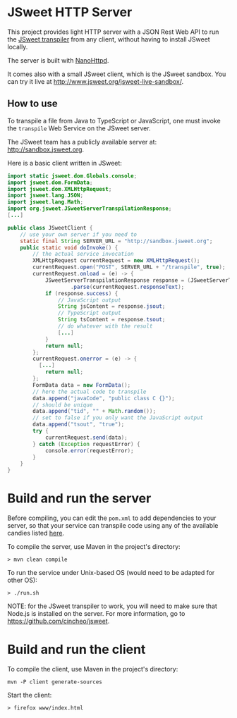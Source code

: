 # JSweet HTTP Server

This project provides light HTTP server with a JSON Rest Web API to run the [JSweet transpiler](https://github.com/cincheo/jsweet) from any client, without having to install JSweet locally.

The server is built with [NanoHttpd](https://github.com/NanoHttpd/nanohttpd).

It comes also with a small JSweet client, which is the JSweet sandbox. You can try it live at http://www.jsweet.org/jsweet-live-sandbox/. 

## How to use

To transpile a file from Java to TypeScript or JavaScript, one must invoke the ``transpile`` Web Service on the JSweet server.

The JSweet team has a publicly available server at: http://sandbox.jsweet.org.

Here is a basic client written in JSweet:

```java
import static jsweet.dom.Globals.console;
import jsweet.dom.FormData;
import jsweet.dom.XMLHttpRequest;
import jsweet.lang.JSON;
import jsweet.lang.Math;
import org.jsweet.JSweetServerTranspilationResponse;
[...]

public class JSweetClient {
	// use your own server if you need to
	static final String SERVER_URL = "http://sandbox.jsweet.org";
	public static void doInvoke() { 
		// the actual service invocation
		XMLHttpRequest currentRequest = new XMLHttpRequest();
		currentRequest.open("POST", SERVER_URL + "/transpile", true);
		currentRequest.onload = (e) -> {
			JSweetServerTranspilationResponse response = (JSweetServerTranspilationResponse) JSON
					.parse(currentRequest.responseText);
			if (response.success) {
				// JavaScript output
  				String jsContent = response.jsout;
				// TypeScript output
				String tsContent = response.tsout;
				// do whatever with the result
				[...]
			}
			return null;
		};
		currentRequest.onerror = (e) -> {
		  [...]
			return null;
		};
		FormData data = new FormData();
		// here the actual code to transpile
		data.append("javaCode", "public class C {}");
		// should be unique
		data.append("tid", "" + Math.random());
		// set to false if you only want the JavaScript output
		data.append("tsout", "true");
		try {
			currentRequest.send(data);
		} catch (Exception requestError) {
			console.error(requestError);
		}
	}
}
```

# Build and run the server

Before compiling, you can edit the ``pom.xml`` to add dependencies to your server, so that your service can transpile code using any of the available candies listed [here](http://www.jsweet.org/candies-releases/).

To compile the server, use Maven in the project's directory:

```
> mvn clean compile
```

To run the service under Unix-based OS (would need to be adapted for other OS):

```
> ./run.sh
```

NOTE: for the JSweet transpiler to work, you will need to make sure that Node.js is installed on the server. For more information, go to https://github.com/cincheo/jsweet.

# Build and run the client

To compile the client, use Maven in the project's directory:

```
mvn -P client generate-sources
```

Start the client:

```
> firefox www/index.html
```
